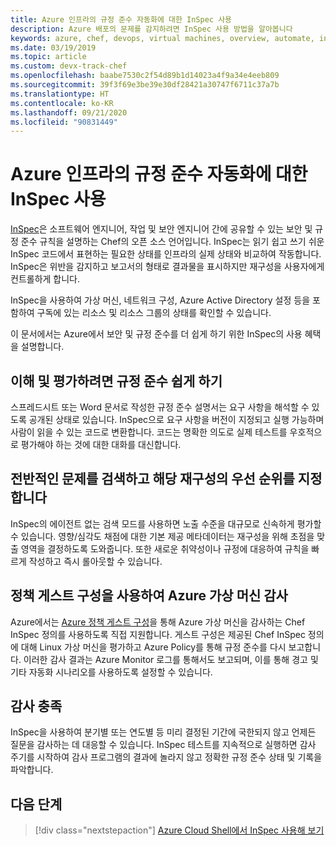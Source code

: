 ```yaml
---
title: Azure 인프라의 규정 준수 자동화에 대한 InSpec 사용
description: Azure 배포의 문제를 감지하려면 InSpec 사용 방법을 알아봅니다
keywords: azure, chef, devops, virtual machines, overview, automate, inspec
ms.date: 03/19/2019
ms.topic: article
ms.custom: devx-track-chef
ms.openlocfilehash: baabe7530c2f54d89b1d14023a4f9a34e4eeb809
ms.sourcegitcommit: 39f3f69e3be39e30df28421a30747f6711c37a7b
ms.translationtype: HT
ms.contentlocale: ko-KR
ms.lasthandoff: 09/21/2020
ms.locfileid: "90831449"
---
```

# <a name="use-inspec-for-compliance-automation-of-your-azure-infrastructure"></a>Azure 인프라의 규정 준수 자동화에 대한 InSpec 사용

[InSpec](https://www.chef.io/inspec/)은 소프트웨어 엔지니어, 작업 및 보안 엔지니어 간에 공유할 수 있는 보안 및 규정 준수 규칙을 설명하는 Chef의 오픈 소스 언어입니다. InSpec는 읽기 쉽고 쓰기 쉬운 InSpec 코드에서 표현하는 필요한 상태를 인프라의 실제 상태와 비교하여 작동합니다. InSpec은 위반을 감지하고 보고서의 형태로 결과물을 표시하지만 재구성을 사용자에게 컨트롤하게 합니다.

InSpec을 사용하여 가상 머신, 네트워크 구성, Azure Active Directory 설정 등을 포함하여 구독에 있는 리소스 및 리소스 그룹의 상태를 확인할 수 있습니다.

이 문서에서는 Azure에서 보안 및 규정 준수를 더 쉽게 하기 위한 InSpec의 사용 혜택을 설명합니다.

## <a name="make-compliance-easy-to-understand-and-assess"></a>이해 및 평가하려면 규정 준수 쉽게 하기

스프레드시트 또는 Word 문서로 작성한 규정 준수 설명서는 요구 사항을 해석할 수 있도록 공개된 상태로 있습니다. InSpec으로 요구 사항을 버전이 지정되고 실행 가능하며 사람이 읽을 수 있는 코드로 변환합니다. 코드는 명확한 의도로 실제 테스트를 우호적으로 평가해야 하는 것에 대한 대화를 대신합니다.

## <a name="detect-fleet-wide-issues-and-prioritize-their-remediation"></a>전반적인 문제를 검색하고 해당 재구성의 우선 순위를 지정합니다

InSpec의 에이전트 없는 검색 모드를 사용하면 노출 수준을 대규모로 신속하게 평가할 수 있습니다. 영향/심각도 채점에 대한 기본 제공 메타데이터는 재구성을 위해 초점을 맞출 영역을 결정하도록 도와줍니다. 또한 새로운 취약성이나 규정에 대응하여 규칙을 빠르게 작성하고 즉시 롤아웃할 수 있습니다.

## <a name="audit-azure-virtual-machines-with-policy-guest-configuration"></a>정책 게스트 구성을 사용하여 Azure 가상 머신 감사

Azure에서는 [Azure 정책 게스트 구성](/azure/governance/policy/concepts/guest-configuration)을 통해 Azure 가상 머신을 감사하는 Chef InSpec 정의를 사용하도록 직접 지원합니다. 게스트 구성은 제공된 Chef InSpec 정의에 대해 Linux 가상 머신을 평가하고 Azure Policy를 통해 규정 준수를 다시 보고합니다. 이러한 감사 결과는 Azure Monitor 로그를 통해서도 보고되며, 이를 통해 경고 및 기타 자동화 시나리오를 사용하도록 설정할 수 있습니다.

## <a name="satisfy-audits"></a>감사 충족

InSpec을 사용하여 분기별 또는 연도별 등 미리 결정된 기간에 국한되지 않고 언제든 질문을 감사하는 데 대응할 수 있습니다. InSpec 테스트를 지속적으로 실행하면 감사 주기를 시작하여 감사 프로그램의 결과에 놀라지 않고 정확한 규정 준수 상태 및 기록을 파악합니다.

## <a name="next-steps"></a>다음 단계

> [!div class="nextstepaction"] 
> [Azure Cloud Shell에서 InSpec 사용해 보기](https://shell.azure.com)